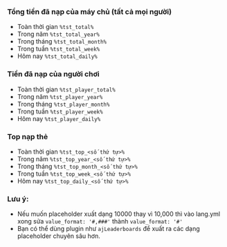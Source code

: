 ### Tổng tiền đã nạp của máy chủ (tất cả mọi người)

- Toàn thời gian `%tst_total%`
- Trong năm `%tst_total_year%`
- Trong tháng `%tst_total_month%`
- Trong tuần `%tst_total_week%`
- Hôm nay `%tst_total_daily%`

### Tiền đã nạp của người chơi

- Toàn thời gian `%tst_player_total%`
- Trong năm `%tst_player_year%`
- Trong tháng `%tst_player_month%`
- Trong tuần `%tst_player_week%`
- Hôm nay `%tst_player_daily%`

### Top nạp thẻ
- Toàn thời gian `%tst_top_<số thứ tự>%`
- Trong năm `%tst_top_year_<số thứ tự>%`
- Trong tháng `%tst_top_month_<số thứ tự>%`
- Trong tuần `%tst_top_week_<số thứ tự>%`
- Hôm nay `%tst_top_daily_<số thứ tự>%`

### Lưu ý:
- Nếu muốn placeholder xuất dạng 10000 thay vì 10,000 thì vào lang.yml xong sửa `value_format: '#,###'` thành `value_format: '#'`
- Bạn có thể dùng plugin như `ajLeaderboards` để xuất ra các dạng placeholder chuyên sâu hơn.
